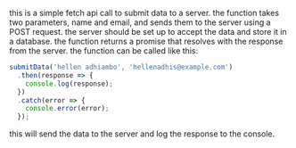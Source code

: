 this is a simple fetch api call to submit data to a server.
the function takes two parameters, name and email, and sends them to the server using a POST request.
the server should be set up to accept the data and store it in a database.
the function returns a promise that resolves with the response from the server.
the function can be called like this:
```javascript
submitData('hellen adhiambo', 'hellenadhis@example.com')
  .then(response => {
    console.log(response);
  })
  .catch(error => {
    console.error(error);
  });
```
this will send the data to the server and log the response to the console.